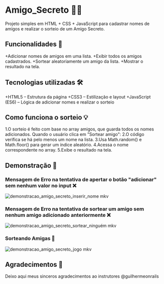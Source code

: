 # Amigo_Secreto 🧩🤫
Projeto simples em HTML + CSS + JavaScript para cadastrar nomes de amigos e realizar o sorteio de um Amigo Secreto.

##  Funcionalidades 🚀
+Adicionar nomes de amigos em uma lista.
+Exibir todos os amigos cadastrados.
+Sortear aleatoriamente um amigo da lista.
+Mostrar o resultado na tela.

##  Tecnologias utilizadas 🛠️
+HTML5 – Estrutura da página
+CSS3 – Estilização e layout
+JavaScript (ES6) – Lógica de adicionar nomes e realizar o sorteio

##  Como funciona o sorteio 💡
1.O sorteio é feito com base no array amigos, que guarda todos os nomes adicionados.
Quando o usuário clica em "Sortear amigo":
2.O código verifica se há pelo menos um nome na lista.
3.Usa Math.random() e Math.floor() para gerar um índice aleatório.
4.Acessa o nome correspondente no array.
5.Exibe o resultado na tela.

## Demonstração 📸

### Mensagem de Erro na tentativa de apertar o botão "adicionar" sem nenhum valor no input ❌
![demonstracao_amigo_secreto_inserir_nome mkv](https://github.com/user-attachments/assets/8a30c7f0-4fc9-4e06-a027-4a1ac56565dd)

### Mensagem de Erro na tentativa de sortear um amigo sem nenhum amigo adicionado anteriormente ❌
![demonstracao_amigo_secreto_sortear_ninguém mkv](https://github.com/user-attachments/assets/2adc7146-621d-4add-86fc-3c204eaa9f29)

### Sorteando Amigas 🎲
![demonstracao_amigo_secreto_jogo mkv](https://github.com/user-attachments/assets/0a982f81-a212-4a03-822d-374052589008)

## Agradecimentos 💐
Deixo aqui meus sinceros agradecimentos ao instrutores @guilhermeonrails
